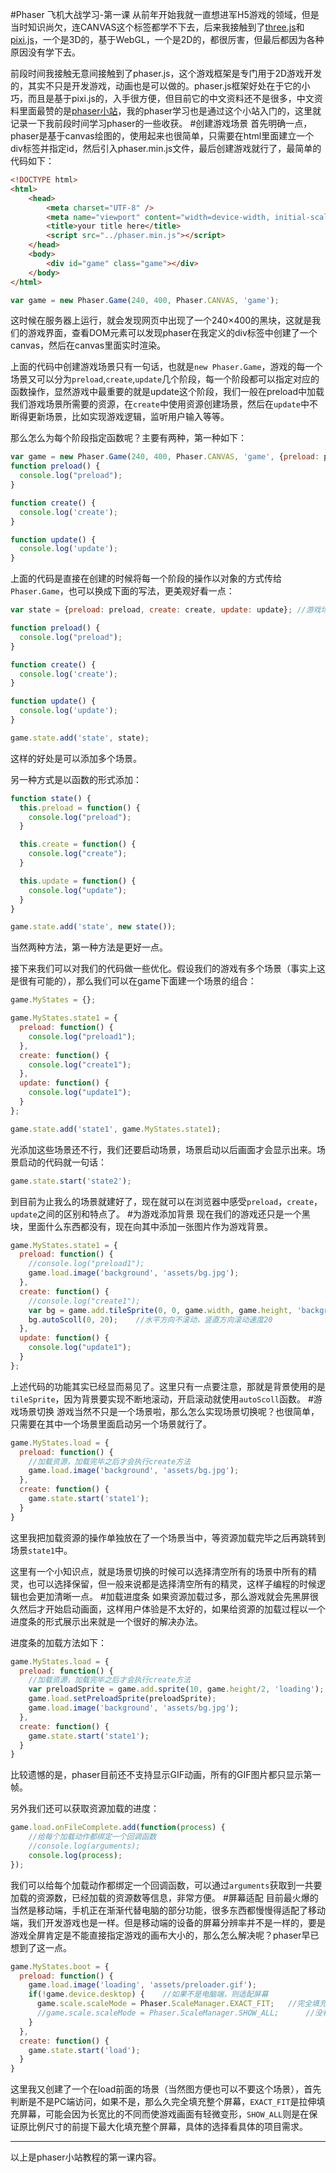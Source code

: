 #Phaser 飞机大战学习-第一课
从前年开始我就一直想进军H5游戏的领域，但是当时知识尚欠，连CANVAS这个标签都学不下去，后来我接触到了[three.js](https://github.com/mrdoob/three.js)和[pixi.js](https://github.com/pixijs/pixi.js)，一个是3D的，基于WebGL，一个是2D的，都很厉害，但最后都因为各种原因没有学下去。

前段时间我接触无意间接触到了phaser.js，这个游戏框架是专门用于2D游戏开发的，其实不只是开发游戏，动画也是可以做的。phaser.js框架好处在于它的小巧，而且是基于pixi.js的，入手很方便，但目前它的中文资料还不是很多，中文资料里面最赞的是[phaser小站](https://www.phaser-china.com/)，我的phaser学习也是通过这个小站入门的，这里就记录一下我前段时间学习phaser的一些收获。
#创建游戏场景
首先明确一点，phaser是基于canvas绘图的，使用起来也很简单，只需要在html里面建立一个div标签并指定id，然后引入phaser.min.js文件，最后创建游戏就行了，最简单的代码如下：
```html
<!DOCTYPE html>
<html>
	<head>
		<meta charset="UTF-8" />
		<meta name="viewport" content="width=device-width, initial-scale=1, minimum-scale=1, maximum-scale=1, user-scalable=no">
		<title>your title here</title>
		<script src="../phaser.min.js"></script>
	</head>
	<body>
		<div id="game" class="game"></div>
	</body>
</html>
```
```javascript
var game = new Phaser.Game(240, 400, Phaser.CANVAS, 'game');
```
这时候在服务器上运行，就会发现网页中出现了一个240×400的黑块，这就是我们的游戏界面，查看DOM元素可以发现phaser在我定义的div标签中创建了一个canvas，然后在canvas里面实时渲染。

上面的代码中创建游戏场景只有一句话，也就是`new Phaser.Game`，游戏的每一个场景又可以分为`preload`,`create`,`update`几个阶段，每一个阶段都可以指定对应的函数操作，显然游戏中最重要的就是update这个阶段，我们一般在preload中加载我们游戏场景所需要的资源，在`create`中使用资源创建场景，然后在`update`中不断得更新场景，比如实现游戏逻辑，监听用户输入等等。

那么怎么为每个阶段指定函数呢？主要有两种，第一种如下：
```javascript
var game = new Phaser.Game(240, 400, Phaser.CANVAS, 'game', {preload: preload, create: create, update: update});	//如果是手机游戏，一定要选用Phaser.CANVAS
function preload() {
  console.log("preload");
}

function create() {
  console.log('create');
}

function update() {
  console.log('update');
}
```
上面的代码是直接在创建的时候将每一个阶段的操作以对象的方式传给`Phaser.Game`，也可以换成下面的写法，更美观好看一点：
```javascript
var state = {preload: preload, create: create, update: update};	//游戏场景

function preload() {
  console.log("preload");
}

function create() {
  console.log('create');
}

function update() {
  console.log('update');
}

game.state.add('state', state);
```
这样的好处是可以添加多个场景。

另一种方式是以函数的形式添加：
```javascript
function state() {
  this.preload = function() {
    console.log("preload");
  }

  this.create = function() {
    console.log("create");
  }

  this.update = function() {
    console.log("update");
  }
}

game.state.add('state', new state());
```
当然两种方法，第一种方法是更好一点。

接下来我们可以对我们的代码做一些优化。假设我们的游戏有多个场景（事实上这是很有可能的），那么我们可以在game下面建一个场景的组合：
```javascript
game.MyStates = {};

game.MyStates.state1 = {
  preload: function() {
    console.log("preload1");
  },
  create: function() {
    console.log("create1");
  },
  update: function() {
    console.log("update1");
  }
};

game.state.add('state1', game.MyStates.state1);
```
光添加这些场景还不行，我们还要启动场景，场景启动以后画面才会显示出来。场景启动的代码就一句话：
```javascript
game.state.start('state2');
```
到目前为止我么的场景就建好了，现在就可以在浏览器中感受`preload`，`create`，`update`之间的区别和特点了。
#为游戏添加背景
现在我们的游戏还只是一个黑块，里面什么东西都没有，现在向其中添加一张图片作为游戏背景。
```javascript
game.MyStates.state1 = {
  preload: function() {
    //console.log("preload1");
	game.load.image('background', 'assets/bg.jpg');
  },
  create: function() {
    //console.log("create1");
	var bg = game.add.tileSprite(0, 0, game.width, game.height, 'background');	//里面的资源会平铺
	bg.autoScoll(0, 20);	//水平方向不滚动，竖直方向滚动速度20
  },
  update: function() {
    console.log("update1");
  }
};
```
上述代码的功能其实已经显而易见了。这里只有一点要注意，那就是背景使用的是`tileSprite`，因为背景要实现不断地滚动，开启滚动就使用`autoScoll`函数。
#游戏场景切换
游戏当然不只是一个场景啦，那么怎么实现场景切换呢？也很简单，只需要在其中一个场景里面启动另一个场景就行了。
```javascript
game.MyStates.load = {
  preload: function() {
    //加载资源，加载完毕之后才会执行create方法
	game.load.image('background', 'assets/bg.jpg');
  },
  create: function() {
    game.state.start('state1');
  }
}
```
这里我把加载资源的操作单独放在了一个场景当中，等资源加载完毕之后再跳转到场景`state1`中。

这里有一个小知识点，就是场景切换的时候可以选择清空所有的场景中所有的精灵，也可以选择保留，但一般来说都是选择清空所有的精灵，这样子编程的时候逻辑也会更加清晰一点。
#加载进度条
如果资源加载过多，那么游戏就会先黑屏很久然后才开始启动画面，这样用户体验是不太好的，如果给资源的加载过程以一个进度条的形式展示出来就是一个很好的解决办法。

进度条的加载方法如下：
```javascript
game.MyStates.load = {
  preload: function() {
    //加载资源，加载完毕之后才会执行create方法
    var preloadSprite = game.add.sprite(10, game.height/2, 'loading');    //资源加载进度条
    game.load.setPreloadSprite(preloadSprite);
    game.load.image('background', 'assets/bg.jpg');
  },
  create: function() {
  	game.state.start('state1');
  }
}
```
比较遗憾的是，phaser目前还不支持显示GIF动画，所有的GIF图片都只显示第一帧。

另外我们还可以获取资源加载的进度：
```javascript
game.load.onFileComplete.add(function(process) {
	//给每个加载动作都绑定一个回调函数
	//console.log(arguments);
	console.log(process);
});
```
我们可以给每个加载动作都绑定一个回调函数，可以通过`arguments`获取到一共要加载的资源数，已经加载的资源数等信息，非常方便。
#屏幕适配
目前最火爆的当然是移动端，手机正在渐渐代替电脑的部分功能，很多东西都慢慢得适配了移动端，我们开发游戏也是一样。但是移动端的设备的屏幕分辨率并不是一样的，要是游戏全屏肯定是不能直接指定游戏的画布大小的，那么怎么解决呢？phaser早已想到了这一点。
```javascript
game.MyStates.boot = {
  preload: function() {
    game.load.image('loading', 'assets/preloader.gif');
    if(!game.device.desktop) {    //如果不是电脑端，则适配屏幕
      game.scale.scaleMode = Phaser.ScaleManager.EXACT_FIT;   //完全填充
      //game.scale.scaleMode = Phaser.ScaleManager.SHOW_ALL;      //没有拉升变形，尽量填充整个屏幕
    }
  },
  create: function() {
    game.state.start('load');
  }
}
```
这里我又创建了一个在load前面的场景（当然图方便也可以不要这个场景），首先判断是不是PC端访问，如果不是，那么久完全填充整个屏幕，`EXACT_FIT`是拉伸填充屏幕，可能会因为长宽比的不同而使游戏画面有轻微变形，`SHOW_ALL`则是在保证原比例尺寸的前提下最大化填充整个屏幕，具体的选择看具体的项目需求。

---
以上是phaser小站教程的第一课内容。